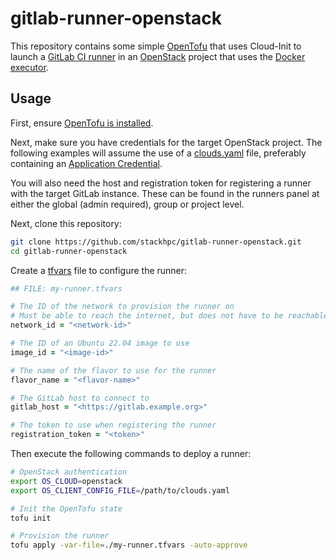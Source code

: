 # gitlab-runner-openstack

This repository contains some simple [OpenTofu](https://opentofu.org) that
uses Cloud-Init to launch a [GitLab CI runner](https://docs.gitlab.com/runner/) in an
[OpenStack](https://www.openstack.org/) project that uses the
[Docker executor](https://docs.gitlab.com/runner/executors/docker.html).

## Usage

First, ensure
[OpenTofu is installed](https://opentofu.org/docs/intro/install/).

Next, make sure you have credentials for the target OpenStack project. The following
examples will assume the use of a
[clouds.yaml](https://docs.openstack.org/python-openstackclient/latest/configuration/index.html#clouds-yaml)
file, preferably containing an
[Application Credential](https://docs.openstack.org/keystone/latest/user/application_credentials.html).

You will also need the host and registration token for registering a runner with the
target GitLab instance. These can be found in the runners panel at either the global
(admin required), group or project level.

Next, clone this repository:

```sh
git clone https://github.com/stackhpc/gitlab-runner-openstack.git
cd gitlab-runner-openstack
```

Create a
[tfvars](https://opentofu.org/docs/language/values/variables/#variable-definitions-tfvars-files)
file to configure the runner:

```ruby
## FILE: my-runner.tfvars

# The ID of the network to provision the runner on
# Must be able to reach the internet, but does not have to be reachable from the internet
network_id = "<network-id>"

# The ID of an Ubuntu 22.04 image to use
image_id = "<image-id>"

# The name of the flavor to use for the runner
flavor_name = "<flavor-name>"

# The GitLab host to connect to
gitlab_host = "<https://gitlab.example.org>"

# The token to use when registering the runner
registration_token = "<token>"

```

Then execute the following commands to deploy a runner:

```sh
# OpenStack authentication
export OS_CLOUD=openstack
export OS_CLIENT_CONFIG_FILE=/path/to/clouds.yaml

# Init the OpenTofu state
tofu init

# Provision the runner
tofu apply -var-file=./my-runner.tfvars -auto-approve
```
